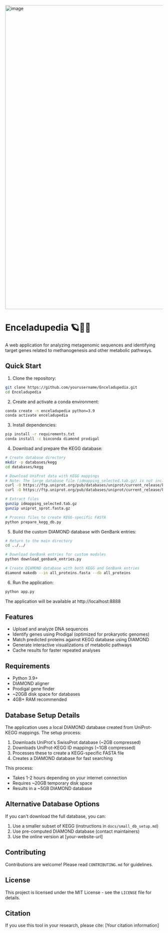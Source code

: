
<img width="970" alt="image" src="https://github.com/user-attachments/assets/6dc3edc1-81ca-4009-bc96-5711d5c0e692" />

# Enceladupedia 🪐🦠🧫

A web application for analyzing metagenomic sequences and identifying target genes related to methanogenesis and other metabolic pathways.

## Quick Start

1. Clone the repository:
```bash
git clone https://github.com/yourusername/Enceladupedia.git
cd Enceladupedia
```

2. Create and activate a conda environment:
```bash
conda create -n enceladupedia python=3.9
conda activate enceladupedia
```

3. Install dependencies:
```bash
pip install -r requirements.txt
conda install -c bioconda diamond prodigal
```

4. Download and prepare the KEGG database:
```bash
# Create database directory
mkdir -p databases/kegg
cd databases/kegg

# Download UniProt data with KEGG mappings
# Note: The large database file (idmapping_selected.tab.gz) is not included in the repository due to size constraints
curl -O https://ftp.uniprot.org/pub/databases/uniprot/current_release/knowledgebase/idmapping/idmapping_selected.tab.gz
curl -O https://ftp.uniprot.org/pub/databases/uniprot/current_release/knowledgebase/complete/uniprot_sprot.fasta.gz

# Extract files
gunzip idmapping_selected.tab.gz
gunzip uniprot_sprot.fasta.gz

# Process files to create KEGG-specific FASTA
python prepare_kegg_db.py
```

5. Build the custom DIAMOND database with GenBank entries:
```bash
# Return to the main directory
cd ../../

# Download GenBank entries for custom modules
python download_genbank_entries.py

# Create DIAMOND database with both KEGG and GenBank entries
diamond makedb --in all_proteins.fasta --db all_proteins
```

6. Run the application:
```bash
python app.py
```

The application will be available at http://localhost:8888

## Features

- Upload and analyze DNA sequences
- Identify genes using Prodigal (optimized for prokaryotic genomes)
- Match predicted proteins against KEGG database using DIAMOND
- Generate interactive visualizations of metabolic pathways
- Cache results for faster repeated analyses

## Requirements

- Python 3.9+
- DIAMOND aligner
- Prodigal gene finder
- ~20GB disk space for databases
- 4GB+ RAM recommended

## Database Setup Details

The application uses a local DIAMOND database created from UniProt-KEGG mappings. The setup process:

1. Downloads UniProt's SwissProt database (~2GB compressed)
2. Downloads UniProt-KEGG ID mappings (~1GB compressed)
3. Processes these to create a KEGG-specific FASTA file
4. Creates a DIAMOND database for fast searching

This process:
- Takes 1-2 hours depending on your internet connection
- Requires ~20GB temporary disk space
- Results in a ~5GB DIAMOND database

## Alternative Database Options

If you can't download the full database, you can:

1. Use a smaller subset of KEGG (instructions in `docs/small_db_setup.md`)
2. Use pre-computed DIAMOND database (contact maintainers)
3. Use the online version at [your-website-url]

## Contributing

Contributions are welcome! Please read `CONTRIBUTING.md` for guidelines.

## License

This project is licensed under the MIT License - see the `LICENSE` file for details.

## Citation

If you use this tool in your research, please cite:
[Your citation information]
